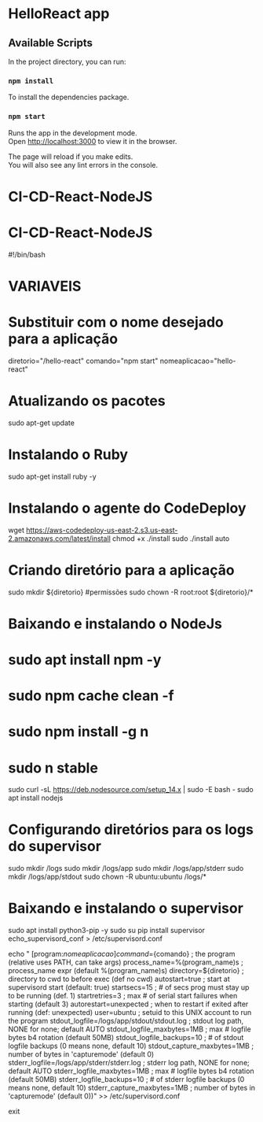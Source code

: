 # HelloReact app

## Available Scripts

In the project directory, you can run:

### `npm install`

To install the dependencies package.

### `npm start`

Runs the app in the development mode.<br />
Open [http://localhost:3000](http://localhost:3000) to view it in the browser.

The page will reload if you make edits.<br />
You will also see any lint errors in the console.
# CI-CD-React-NodeJS
# CI-CD-React-NodeJS



#!/bin/bash

# VARIAVEIS
# Substituir com o nome desejado para a aplicação
diretorio="/hello-react"
comando="npm start"
nomeaplicacao="hello-react"


# Atualizando os pacotes
sudo apt-get update

# Instalando o Ruby
sudo apt-get install ruby -y

# Instalando o agente do CodeDeploy
wget https://aws-codedeploy-us-east-2.s3.us-east-2.amazonaws.com/latest/install
chmod +x ./install
sudo ./install auto

# Criando diretório para a aplicação
sudo mkdir ${diretorio}
#permissões
sudo chown -R root:root ${diretorio}/*

# Baixando e instalando o NodeJs
# sudo apt install npm -y
# sudo npm cache clean -f
# sudo npm install -g n
# sudo n stable
sudo curl -sL https://deb.nodesource.com/setup_14.x | sudo -E bash -
sudo apt install nodejs

# Configurando diretórios para os logs do supervisor
sudo mkdir /logs
sudo mkdir /logs/app
sudo mkdir /logs/app/stderr
sudo mkdir /logs/app/stdout
sudo chown -R ubuntu:ubuntu /logs/*

# Baixando e instalando o supervisor
sudo apt install python3-pip -y
sudo su
pip install supervisor
echo_supervisord_conf > /etc/supervisord.conf

echo "
[program:${nomeaplicacao}]
command=${comando}            ; the program (relative uses PATH, can take args)
process_name=%(program_name)s ; process_name expr (default %(program_name)s)
directory=${diretorio}        ; directory to cwd to before exec (def no cwd)
autostart=true                ; start at supervisord start (default: true)
startsecs=15                  ; # of secs prog must stay up to be running (def. 1)
startretries=3                ; max # of serial start failures when starting (default 3)
autorestart=unexpected        ; when to restart if exited after running (def: unexpected)
user=ubuntu                   ; setuid to this UNIX account to run the program
stdout_logfile=/logs/app/stdout/stdout.log ; stdout log path, NONE for none; default AUTO
stdout_logfile_maxbytes=1MB   ; max # logfile bytes b4 rotation (default 50MB)
stdout_logfile_backups=10     ; # of stdout logfile backups (0 means none, default 10)
stdout_capture_maxbytes=1MB   ; number of bytes in 'capturemode' (default 0)
stderr_logfile=/logs/app/stderr/stderr.log ; stderr log path, NONE for none; default AUTO
stderr_logfile_maxbytes=1MB   ; max # logfile bytes b4 rotation (default 50MB)
stderr_logfile_backups=10     ; # of stderr logfile backups (0 means none, default 10)
stderr_capture_maxbytes=1MB   ; number of bytes in 'capturemode' (default 0))" >> /etc/supervisord.conf

exit
